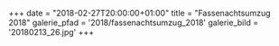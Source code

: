 +++
date = "2018-02-27T20:00:00+01:00"
title = "Fassenachtsumzug 2018"
galerie_pfad = '2018/fassenachtsumzug_2018'
galerie_bild = '20180213_26.jpg'
+++
